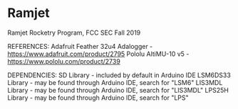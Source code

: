 # Ramjet
Ramjet Rocketry Program, FCC SEC Fall 2019

REFERENCES:
Adafruit Feather 32u4 Adalogger - https://www.adafruit.com/product/2795
Pololu AltiMU-10 v5 - https://www.pololu.com/product/2739

DEPENDENCIES:
SD Library - included by default in Arduino IDE
LSM6DS33 Library - may be found through Arduino IDE, search for "LSM6"
LIS3MDL Library - may be found through Arduino IDE, search for "LIS3MDL"
LPS25H Library - may be found through Arduino IDE, search for "LPS"
